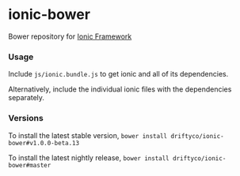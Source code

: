 ﻿# ionic-bower

Bower repository for [Ionic Framework](http://github.com/driftyco/ionic)

### Usage

Include `js/ionic.bundle.js` to get ionic and all of its dependencies.

Alternatively, include the individual ionic files with the dependencies separately.

### Versions

To install the latest stable version, `bower install driftyco/ionic-bower#v1.0.0-beta.13`

To install the latest nightly release, `bower install driftyco/ionic-bower#master`
